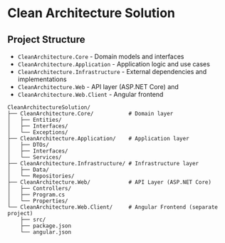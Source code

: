 # Clean Architecture Solution

## Project Structure
- `CleanArchitecture.Core` - Domain models and interfaces
- `CleanArchitecture.Application` - Application logic and use cases
- `CleanArchitecture.Infrastructure` - External dependencies and implementations
- `CleanArchitecture.Web` - API layer (ASP.NET Core) and 
- `CleanArchitecture.Web.Client` - Angular frontend
```
CleanArchitectureSolution/
├── CleanArchitecture.Core/           # Domain layer
│   ├── Entities/
│   ├── Interfaces/
│   └── Exceptions/
├── CleanArchitecture.Application/    # Application layer
│   ├── DTOs/
│   ├── Interfaces/
│   └── Services/
├── CleanArchitecture.Infrastructure/ # Infrastructure layer  
│   ├── Data/
│   └── Repositories/
├── CleanArchitecture.Web/            # API Layer (ASP.NET Core)
│   ├── Controllers/
│   ├── Program.cs
│   └── Properties/
└── CleanArchitecture.Web.Client/     # Angular Frontend (separate project)
    ├── src/
    ├── package.json
    └── angular.json
```
